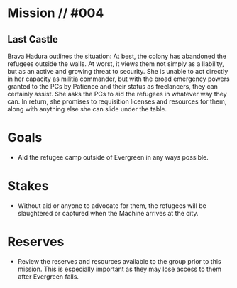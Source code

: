 # Mission // #004
## Last Castle

Brava Hadura outlines the situation: At best, the
colony has abandoned the refugees outside the
walls. At worst, it views them not simply as a liability,
but as an active and growing threat to security. She is
unable to act directly in her capacity as militia
commander, but with the broad emergency powers
granted to the PCs by Patience and their status as
freelancers, they can certainly assist. She asks the
PCs to aid the refugees in whatever way they can. In
return, she promises to requisition licenses and
resources for them, along with anything else she can
slide under the table.

# Goals
- Aid the refugee camp outside of
Evergreen in any ways possible.

# Stakes
- Without aid or anyone to advocate for
them, the refugees will be slaughtered or
captured when the Machine arrives at
the city.

# Reserves
- Review the reserves and resources
available to the group prior to this
mission. This is especially important as
they may lose access to them after
Evergreen falls.
